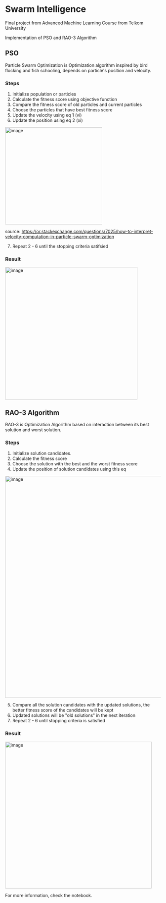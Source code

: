 # Swarm Intelligence
Final project from Advanced Machine Learning Course from Telkom University

Implementation of PSO and RAO-3 Algorithm

## PSO
Particle Swarm Optimization is Optimization algorithm inspired by bird flocking and fish schooling, depends on particle's position and velocity.

### Steps
1. Initialize population or particles
2. Calculate the fitness score using objective function
3. Compare the fitness score of old particles and current particles
4. Choose the particles that have best fitness score
5. Update the velocity using eq 1 (vi)
6. Update the position using eq 2 (xi)
<img width="314" alt="image" src="https://github.com/brilbrilbril/PSO_RAO3/assets/90541357/330cfd86-b416-48ee-aa1b-981da02276e2">

source: https://or.stackexchange.com/questions/7025/how-to-interpret-velocity-computation-in-particle-swarm-optimization

7. Repeat 2 - 6 until the stopping criteria satifsied
   
   
### Result
<img width="428" alt="image" src="https://github.com/brilbrilbril/PSO_RAO3/assets/90541357/cc5f3204-0954-4c05-b870-6aa242867837">

## RAO-3 Algorithm
RAO-3 is Optimization Algorithm based on interaction between its best solution and worst solution.

### Steps
1. Initialize solution candidates.
2. Calculate the fitness score
3. Choose the solution with the best and the worst fitness score
4. Update the position of solution candidates using this eq
<img width="717" alt="image" src="https://github.com/brilbrilbril/PSO_RAO3/assets/90541357/d0246ab4-2d8b-4355-97ed-5e6039339382">

5. Compare all the solution candidates with the updated solutions, the better fitness score of the candidates will be kept
6. Updated solutions will be "old solutions" in the next iteration
7. Repeat 2 - 6 until stopping criteria is satisfied

### Result
<img width="474" alt="image" src="https://github.com/brilbrilbril/PSO_RAO3/assets/90541357/fc59bf6a-c418-4c7a-966c-1d800eac2325">


For more information, check the notebook.
